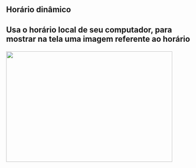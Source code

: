 <h2>Horário dinâmico<h2>
<p>Usa o horário local de seu computador, para mostrar na tela uma imagem referente ao horário<p>
<img src="https://media.giphy.com/media/gcrtYiXScKTgr9o8Tr/giphy.gif" width="450" height="300" />

